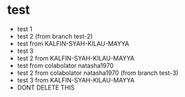 # test
* test 1
* test 2 (from branch test-2)
* test from KALFIN-SYAH-KILAU-MAYYA
* test 3
* test 2 from KALFIN-SYAH-KILAU-MAYYA
* test from colabolator natasha1970
* test 2 from colabolator natasha1970 (from branch test-3)
* test 3 from KALFIN-SYAH-KILAU-MAYYA
* DONT DELETE THIS
